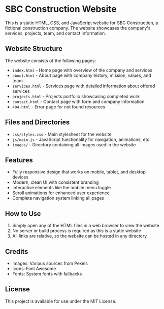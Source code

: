 # SBC Construction Website

This is a static HTML, CSS, and JavaScript website for SBC Construction, a fictional construction company. The website showcases the company's services, projects, team, and contact information.

## Website Structure

The website consists of the following pages:

- `index.html` - Home page with overview of the company and services
- `about.html` - About page with company history, mission, values, and team
- `services.html` - Services page with detailed information about offered services
- `projects.html` - Projects portfolio showcasing completed work
- `contact.html` - Contact page with form and company information
- `404.html` - Error page for not found resources

## Files and Directories

- `css/styles.css` - Main stylesheet for the website
- `js/main.js` - JavaScript functionality for navigation, animations, etc.
- `images/` - Directory containing all images used in the website

## Features

- Fully responsive design that works on mobile, tablet, and desktop devices
- Modern, clean UI with consistent branding
- Interactive elements like the mobile menu toggle
- Scroll animations for enhanced user experience
- Complete navigation system linking all pages

## How to Use

1. Simply open any of the HTML files in a web browser to view the website
2. No server or build process is required as this is a static website
3. All links are relative, so the website can be hosted in any directory

## Credits

- Images: Various sources from Pexels
- Icons: Font Awesome
- Fonts: System fonts with fallbacks

## License

This project is available for use under the MIT License.
